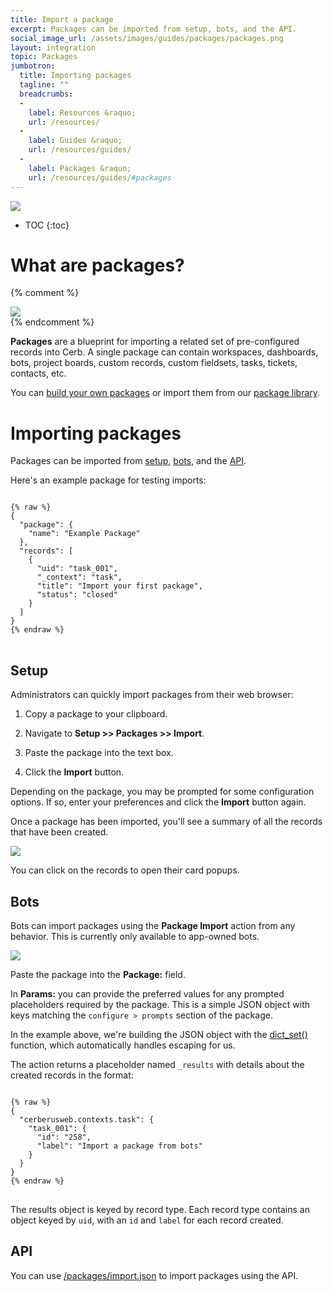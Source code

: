 ```yaml
---
title: Import a package
excerpt: Packages can be imported from setup, bots, and the API.
social_image_url: /assets/images/guides/packages/packages.png
layout: integration
topic: Packages
jumbotron:
  title: Importing packages
  tagline: ""
  breadcrumbs:
  -
    label: Resources &raquo;
    url: /resources/
  -
    label: Guides &raquo;
    url: /resources/guides/
  -
    label: Packages &raquo;
    url: /resources/guides/#packages
---
```


<div class="cerb-screenshot">
<img src="/assets/images/guides/packages/packages.png" class="screenshot">
</div>

* TOC
{:toc}

# What are packages?

{% comment %}
<div class="cerb-screenshot">
<img src="/assets/images/guides/packages/create/cerb-bots-banner.png" class="screenshot">
</div>
{% endcomment %}

**Packages** are a blueprint for importing a related set of pre-configured records into Cerb. A single package can contain workspaces, dashboards, bots, project boards, custom records, custom fieldsets, tasks, tickets, contacts, etc.

You can [build your own packages](/guides/packages/building/) or import them from our [package library](/resources/packages/).

# Importing packages

Packages can be imported from [setup](/docs/setup/), [bots](/docs/bots/), and the [API](/docs/api/).

Here's an example package for testing imports:

<pre style="max-height:29.5em;">
<code class="language-json">
{% raw %}
{
  "package": {
    "name": "Example Package"
  },
  "records": [
    {
      "uid": "task_001",
      "_context": "task",
      "title": "Import your first package",
      "status": "closed"
    }
  ]
}
{% endraw %}
</code>
</pre>

## Setup

Administrators can quickly import packages from their web browser:

1. Copy a package to your clipboard.

1. Navigate to **Setup >> Packages >> Import**.

1. Paste the package into the text box.

1. Click the **Import** button.

Depending on the package, you may be prompted for some configuration options.  If so, enter your preferences and click the **Import** button again.

Once a package has been imported, you'll see a summary of all the records that have been created.

<div class="cerb-screenshot">
<img src="/assets/images/guides/packages/importing/setup-imported.png" class="screenshot">
</div>

You can click on the records to open their card popups.

## Bots

Bots can import packages using the **Package Import** action from any behavior.  This is currently only available to app-owned bots.

<div class="cerb-screenshot">
<img src="/assets/images/guides/packages/importing/bot-import-package.png" class="screenshot">
</div>

Paste the package into the **Package:** field.

In **Params:** you can provide the preferred values for any prompted placeholders required by the package. This is a simple JSON object with keys matching the `configure > prompts` section of the package.

In the example above, we're building the JSON object with the [dict_set()](/docs/bots/scripting/functions/#dict_set) function, which automatically handles escaping for us.

The action returns a placeholder named `_results` with details about the created records in the format:

<pre>
<code class="language-json">
{% raw %}
{
  "cerberusweb.contexts.task": {
    "task_001": {
      "id": "258",
      "label": "Import a package from bots"
    }
  }
}
{% endraw %}
</code>
</pre>

The results object is keyed by record type.  Each record type contains an object keyed by `uid`, with an `id` and `label` for each record created.

## API

You can use [/packages/import.json](/docs/api/endpoints/packages/) to import packages using the API.